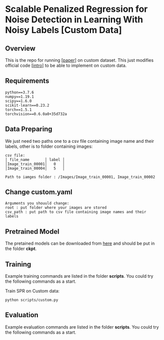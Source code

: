 # Scalable Penalized Regression for Noise Detection in Learning With Noisy Labels [Custom Data]

## Overview
This is the repo for running \[[paper](https://openaccess.thecvf.com/content/CVPR2022/papers/Wang_Scalable_Penalized_Regression_for_Noise_Detection_in_Learning_With_Noisy_CVPR_2022_paper.pdf)\] on custom dataset. This just modifies official code \[[intro](https://yikai-wang.github.io/spr/)\] to be able to implement on custom data.

## Requirements
```
python==3.7.6
numpy==1.19.1
scipy==1.6.0
scikit-learn==0.23.2
torch==1.5.1
torchvision==0.6.0a0+35d732a
```

## Data Preparing

We just need two paths one to a csv file containing image name and their labels, other is to folder containing images:
```
csv file:
│ file_name       │ label │
│Image_train_00001│   0   │
│Image_train_00004│   5   │

Path to iamges folder : /Images/Image_train_00001, Image_train_00002
```
## Change custom.yaml 
```
Arguments you shouuld change:
root : put folder where your images are stored
csv_path : put path to csv file containing image names and their labels
```
## Pretrained Model
The pretained models can be downloaded from [here](https://drive.google.com/drive/folders/1m0SDABpEcJotp1bnbYILP2KnAf2XGPwX?usp=sharing) and should be put in the folder **ckpt**.

## Training
Example training commands are listed in the folder **scripts**.
You could try the following commands as a start.

Train SPR on Custom data:
```
python scripts/custom.py
```

## Evaluation
Example evaluation commands are listed in the folder **scripts**.
You could try the following commands as a start.

